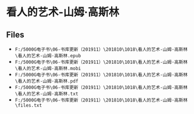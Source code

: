 # 看人的艺术-山姆·高斯林

## Files

- `F:/5000G电子书\06-书库更新（201911）\201810\1018\看人的艺术-山姆·高斯林\看人的艺术-山姆·高斯林.epub`
- `F:/5000G电子书\06-书库更新（201911）\201810\1018\看人的艺术-山姆·高斯林\看人的艺术-山姆·高斯林.mobi`
- `F:/5000G电子书\06-书库更新（201911）\201810\1018\看人的艺术-山姆·高斯林\看人的艺术-山姆·高斯林.pdf`
- `F:/5000G电子书\06-书库更新（201911）\201810\1018\看人的艺术-山姆·高斯林\看人的艺术-山姆·高斯林.txt`
- `F:/5000G电子书\06-书库更新（201911）\201810\1018\看人的艺术-山姆·高斯林\files.txt`
